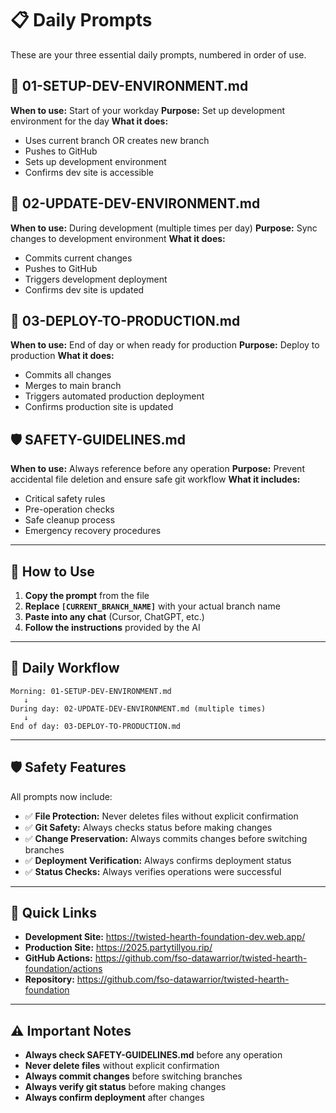 # 📋 **Daily Prompts**

These are your three essential daily prompts, numbered in order of use.

## **🚀 01-SETUP-DEV-ENVIRONMENT.md**
**When to use:** Start of your workday
**Purpose:** Set up development environment for the day
**What it does:** 
- Uses current branch OR creates new branch
- Pushes to GitHub
- Sets up development environment
- Confirms dev site is accessible

## **🔄 02-UPDATE-DEV-ENVIRONMENT.md**
**When to use:** During development (multiple times per day)
**Purpose:** Sync changes to development environment
**What it does:**
- Commits current changes
- Pushes to GitHub
- Triggers development deployment
- Confirms dev site is updated

## **🚀 03-DEPLOY-TO-PRODUCTION.md**
**When to use:** End of day or when ready for production
**Purpose:** Deploy to production
**What it does:**
- Commits all changes
- Merges to main branch
- Triggers automated production deployment
- Confirms production site is updated

## **🛡️ SAFETY-GUIDELINES.md**
**When to use:** Always reference before any operation
**Purpose:** Prevent accidental file deletion and ensure safe git workflow
**What it includes:**
- Critical safety rules
- Pre-operation checks
- Safe cleanup process
- Emergency recovery procedures

---

## **📝 How to Use**

1. **Copy the prompt** from the file
2. **Replace `[CURRENT_BRANCH_NAME]`** with your actual branch name
3. **Paste into any chat** (Cursor, ChatGPT, etc.)
4. **Follow the instructions** provided by the AI

---

## **🎯 Daily Workflow**

```
Morning: 01-SETUP-DEV-ENVIRONMENT.md
   ↓
During day: 02-UPDATE-DEV-ENVIRONMENT.md (multiple times)
   ↓
End of day: 03-DEPLOY-TO-PRODUCTION.md
```

---

## **🛡️ Safety Features**

All prompts now include:
- ✅ **File Protection:** Never deletes files without explicit confirmation
- ✅ **Git Safety:** Always checks status before making changes
- ✅ **Change Preservation:** Always commits changes before switching branches
- ✅ **Deployment Verification:** Always confirms deployment status
- ✅ **Status Checks:** Always verifies operations were successful

---

## **🔗 Quick Links**

- **Development Site:** https://twisted-hearth-foundation-dev.web.app/
- **Production Site:** https://2025.partytillyou.rip/
- **GitHub Actions:** https://github.com/fso-datawarrior/twisted-hearth-foundation/actions
- **Repository:** https://github.com/fso-datawarrior/twisted-hearth-foundation

---

## **⚠️ Important Notes**

- **Always check SAFETY-GUIDELINES.md** before any operation
- **Never delete files** without explicit confirmation
- **Always commit changes** before switching branches
- **Always verify git status** before making changes
- **Always confirm deployment** after changes

